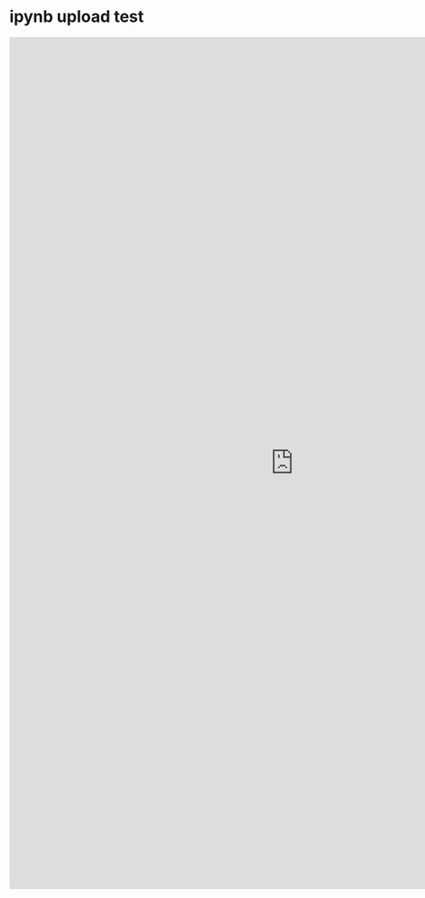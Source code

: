 # ipynb upload test


<p>
  <iframe
    src="https://nbviewer.org/gist/ShawnKim2/b76bccd991452b5d817bcda82b3ea770"
    width="1000px"
    height="1500"
    frameborder="0"
    scrolling="yes">
  </iframe>
</p>
